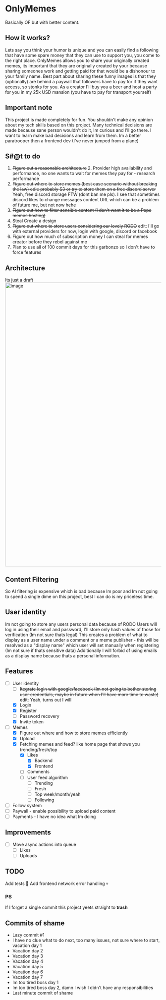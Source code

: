 # OnlyMemes
Basically OF but with better content.

## How it works?
Lets say you think your humor is unique and you can easily find a following that have some spare money that they can use to support you, you come to the right place.
OnlyMemes allows you to share your originally created memes, its important that they are originally created by your because sharing someones work and getting paid for that would be a dishonour to your family name.
Best part about sharing these funny images is that they (optionally) are behind a paywall that followers have to pay for if they want access, so stonks for you.
As a creator I'll buy you a beer and host a party for you in my 25k USD mansion (you have to pay for transport yourself)

## Important note
This project is made completely for fun.
You shouldn't make any opinion about my tech skills based on this project.
Many technical decisions are made because sane person wouldn't do it, Im curious and I'll go there.
I want to learn make bad decisions and learn from them.
Im a better paratrooper then a frontend dev (I've never jumped from a plane)

## S#@t to do
1. ~~Figure out a reasonable architecture~~
	2. Provider high availability and performance, no one wants to wait for memes they pay for - research performance
2. ~~Figure out where to store memes (best case scenario without breaking the law) edit: probably S3 or try to store them on a free discord server~~ Yeah, free discord storage FTW (dont ban me pls). I see that sometimes discord likes to change messages content URL which can be a problem of future me, but not now hehe
3. ~~Figure out how to filter sensible content (I don't want it to be a Pope memes hosting)~~
4. ~~Steal~~ Create a design
5. ~~Figure out where to store users considering our lovely RODO~~ edit: I'll go with external providers for now, login with google, discord or facebook
6. Figure out how much of subscription money I can steal for memes creator before they rebel against me
7. Plan to use all of 100 commit days for this garbonzo so I don't have to force features

## Architecture
Its just a draft
<img width="916" alt="image" src="https://github.com/Bartekkur1/OnlyMemes/assets/15158339/f860f23f-7c12-4833-9ff8-da695e71fb79">


## Content Filtering

So AI filtering is expensive which is bad because Im poor and Im not going to spend a single dime on this project, best I can do is my priceless time.

## User identity

Im not going to store any users personal data because of RODO
Users will log in using their email and password, I'll store only hash values of those for verification (Im not sure thats legal)
This creates a problem of what to display as a user name under a comment or a meme publisher - this will be resolved as a "display name" which user will set manually when registering (Im not sure if thats sensitive data)
Additionally I will forbid of using emails as a display name because thats a personal information.

## Features

- [ ] User identity
	- [ ] ~~Itegrate login with google/facebook (Im not going to bother storing user credentials, maybe in future when I'll have more time to waste)~~ edit: Yeah, turns out I will
	- [x] Login
	- [x] Register
	- [ ] Password recovery
	- [x] Invite token
 - [ ] Memes
 	- [x] Figure out where and how to store memes efficiently
	- [x] Upload
	- [x] Fetching memes and feed? like home page that shows you trending/fresh/top
		- [x] Likes
			- [x] Backend
			- [x] Frontend
		- [ ] Comments
		- [ ] User feed algorithm
			- [ ] Trending
			- [ ] Fresh
			- [ ] Top week/month/yeah
			- [ ] Following
- [ ] Follow system
- [ ] Paywall - enable possibility to upload paid content
- [ ] Payments - I have no idea what Im doing

## Improvements

- [ ] Move async actions into queue
	- [ ] Likes
	- [ ] Uploads

## TODO

Add tests 🥶
Add frontend network error handling 💀

### PS
If I forget a single commit this project yeets straight to **trash**

## Commits of shame

- Lazy commit #1
- I have no clue what to do next, too many issues, not sure where to start, vacation day 1
- Vacation day 2
- Vacation day 3
- Vacation day 4
- Vacation day 5
- Vacation day 6
- Vacation day 7
- Im too tired boss day 1
- Im too tired boss day 2, damn I wish I didn't have any responsibilities
- Last minute commit of shame